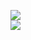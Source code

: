 [![](https://img.shields.io/badge/Made%20With-Github%20Spray-lightgrey.svg?style=for-the-badge&logo=github)](https://github.com/Annihil/github-spray#22231)  
[![](https://i.imgur.com/2DrTn0Z.gif)](https://github.com/Annihil/github-spray)